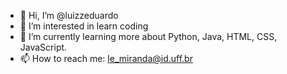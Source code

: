 - 👋 Hi, I’m @luizzeduardo
- 👀 I’m interested in learn coding
- 🌱 I’m currently learning more about Python, Java, HTML, CSS, JavaScript.
- 📫 How to reach me: le_miranda@id.uff.br
